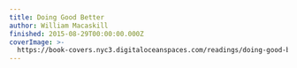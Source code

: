 ```yaml
---
title: Doing Good Better
author: William Macaskill
finished: 2015-08-29T00:00:00.000Z
coverImage: >-
  https://book-covers.nyc3.digitaloceanspaces.com/readings/doing-good-better-01.jpg
---
```

